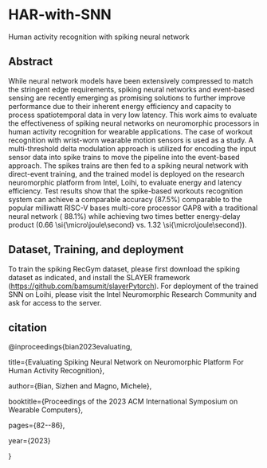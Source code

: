 # HAR-with-SNN
Human activity recognition with spiking neural network

## Abstract
While neural network models have been extensively compressed to match the stringent edge requirements, spiking neural networks and event-based sensing are recently emerging as promising solutions to further improve performance due to their inherent energy efficiency and capacity to process spatiotemporal data in very low latency. This work aims to evaluate the effectiveness of spiking neural networks on neuromorphic processors in human activity recognition for wearable applications. The case of workout recognition with wrist-worn wearable motion sensors is used as a study. A multi-threshold delta modulation approach is utilized for encoding the input sensor data into spike trains to move the pipeline into the event-based approach. The spikes trains are then fed to a spiking neural network with direct-event training, and the trained model is deployed on the research neuromorphic platform from Intel, Loihi,  to evaluate energy and latency efficiency. Test results show that the spike-based workouts recognition system can achieve a comparable accuracy (87.5\%) comparable to the popular milliwatt RISC-V bases multi-core processor GAP8 with a traditional neural network ( 88.1\%) while achieving two times better energy-delay product (0.66 \si{\micro\joule\second} vs. 1.32 \si{\micro\joule\second}). 

## Dataset, Training, and deployment
To train the spiking RecGym dataset, please first download the spiking dataset as indicated, and install the SLAYER framework (https://github.com/bamsumit/slayerPytorch).
For deployment of the trained SNN on Loihi, please visit the Intel Neuromorphic Research Community and ask for access to the server.

## citation
@inproceedings{bian2023evaluating,

  title={Evaluating Spiking Neural Network on Neuromorphic Platform For Human Activity Recognition},
  
  author={Bian, Sizhen and Magno, Michele},
  
  booktitle={Proceedings of the 2023 ACM International Symposium on Wearable Computers},
  
  pages={82--86},
  
  year={2023}

}

